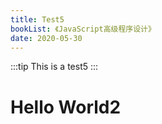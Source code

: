 ```yaml
---
title: Test5
bookList: 《JavaScript高级程序设计》
date: 2020-05-30
---
```


:::tip
This is a test5
:::

<!-- more -->


# Hello World2
